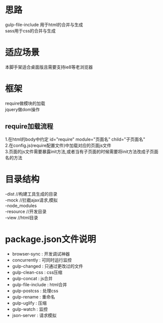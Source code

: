 # 思路
gulp-file-include 用于html的合并与生成  
sass用于css的合并与生成  

# 适应场景
本脚手架适合桌面版且需要支持ie8等老浏览器  

# 框架
require做模块的加载  
jquery做dom操作  

## require加载流程
1.在html的body中约定 id="require" module="页面名" child="子页面名"  
2.在config.js(require配置文件)中加载对应的页面js文件  
3.页面的js文件需要暴露init方法,或者当有子页面的时候需要将init方法改成子页面名的方法  

# 目录结构
-dist  //构建工具生成的目录  
-mock  //拦截ajax请求,模拟  
-node_modules  
-resource  //开发目录  
-view  //html目录  

# package.json文件说明
* browser-sync : 开发调试神器
* concurrently : 可同时运行监控
* gulp-changed : 只通过更改过的文件
* gulp-clean-css : css压缩
* gulp-concat : js合并
* gulp-file-include : html合并
* gulp-postcss : 处理css
* gulp-rename : 重命名
* gulp-uglify : 压缩
* gulp-watch : 监控
* json-server : 请求模拟